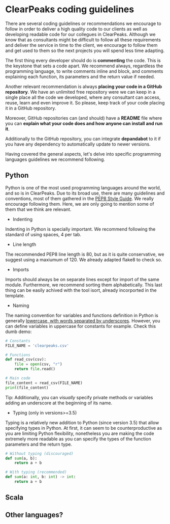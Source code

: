 # ClearPeaks coding guidelines

There are several coding guidelines or recommendations we encourage to follow in order to deliver a high quality code to our clients as well as developing readable code for our collegues in ClearPeaks. Although we know that as consultants might be difficult to follow all these requirements and deliver the service in time to the client, we encourage to follow them and get used to them so the next projects you will spend less time adapting.

The first thing every developer should do is **commenting** the code. This is the keystone that sets a code apart. We recommend always, regardless the programming language, to write comments inline and block, and comments explaining each function, its parameters and the return value if needed.

Another relevant recommendation is always **placing your code in a GitHub repository**. We have an unlimited free repository were we can keep in a single place all the code we developed, where any consultant can access, reuse, learn and even improve it. So please, keep track of your code placing it in a GitHub repository.

Moreover, GitHub repositories can (and should) have a **README** file where you can **explain what your code does and how anyone can install and run it**.

Additionally to the GitHub repository, you can integrate **depandabot** to it if you have any dependency to automatically update to newer versions.

Having covered the general aspects, let's delve into specific programming languages guidelines we recommend following.

## Python

Python is one of the most used programming languages around the world, and so is in ClearPeaks. Due to its broad use, there are many guidelines and conventions, most of them gathered in the [PEP8 Style Guide](https://www.python.org/dev/peps/pep-0008/). We really encourage following them. Here, we are only going to mention some of them that we think are relevant.

- Indenting

Indenting in Python is specially important. We recommend following the standard of using spaces, 4 per tab.

- Line length

The recommended PEP8 line length is 80, but as it is quite conservative, we suggest using a maxiumum of 120. We already adapted flake8 to check so.

- Imports

Imports should always be on separate lines except for import of the same module. Furthermore, we recommend sorting them alphabetically. This last thing can be easily achived with the tool isort, already incorported in the template.

- Naming

The naming convention for variables and functions definition in Python is generally [lowercase, with words separated by underscores](https://en.wikipedia.org/wiki/Snake_case). However, you can define variables in uppercase for constants for example. Check this dumb demo:

```python
# Constants
FILE_NAME = 'clearpeaks.csv'

# Functions
def read_csv(csv):
    file = open(csv, "r")
    return file.read()

# Main code
file_content = read_csv(FILE_NAME)
print(file_content)
```

Tip: Additionally, you can *visually* specify private methods or variables adding an underscore at the beginning of its name.

- Typing (only in versions>=3.5)

Typing is a relatively new addition to Python (since version 3.5) that allow specifying types in Python. At first, it can seem to be counterproductive as you are limiting Python flexibility, nonetheless you are making the code extremely more readable as you can specify the types of the function parameters and the return type.

```python
# Without typing (discouraged)
def sum(a, b):
    return a + b
```

```python
# With typing (recommended)
def sum(a: int, b: int) -> int:
    return a + b
```

## Scala


## Other languages?
